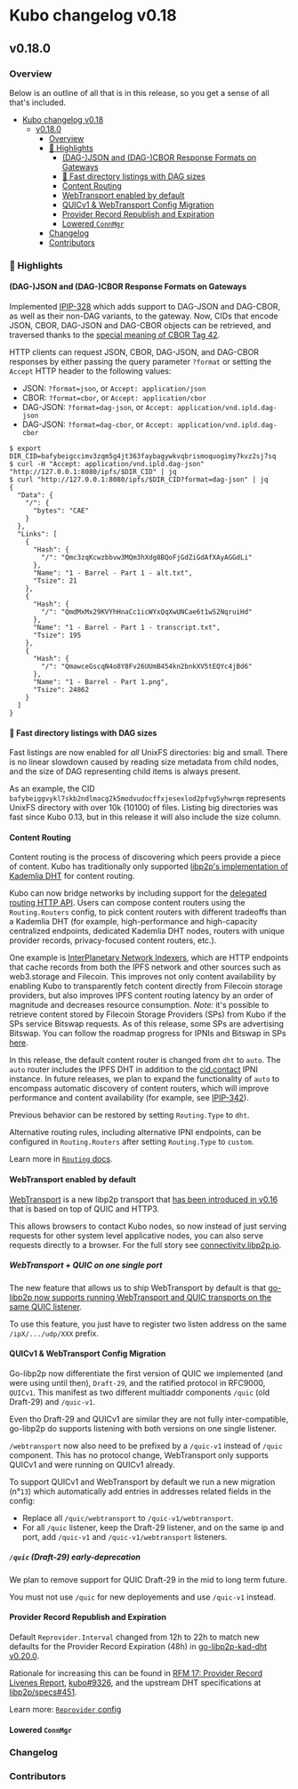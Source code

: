 # Kubo changelog v0.18

## v0.18.0

### Overview

Below is an outline of all that is in this release, so you get a sense of all that's included.

- [Kubo changelog v0.18](#kubo-changelog-v018)
  - [v0.18.0](#v0180)
    - [Overview](#overview)
    - [🔦 Highlights](#-highlights)
      - [(DAG-)JSON and (DAG-)CBOR Response Formats on Gateways](#dag-json-and-dag-cbor-response-formats-on-gateways)
      - [🐎 Fast directory listings with DAG sizes](#-fast-directory-listings-with-dag-sizes)
      - [Content Routing](#content-routing)
      - [WebTransport enabled by default](#webtransport-enabled-by-default)
      - [QUICv1 & WebTransport Config Migration](#quicv1--webtransport-config-migration)
      - [Provider Record Republish and Expiration](#provider-record-republish-and-expiration)
      - [Lowered `ConnMgr`](#lowered-connmgr)
    - [Changelog](#changelog)
    - [Contributors](#contributors)

### 🔦 Highlights

#### (DAG-)JSON and (DAG-)CBOR Response Formats on Gateways

Implemented [IPIP-328](https://github.com/ipfs/specs/pull/328) which adds support
to DAG-JSON and DAG-CBOR, as well as their non-DAG variants, to the gateway. Now,
CIDs that encode JSON, CBOR, DAG-JSON and DAG-CBOR objects can be retrieved, and
traversed thanks to the [special meaning of CBOR Tag 42](https://github.com/ipld/cid-cbor/).

HTTP clients can request JSON, CBOR, DAG-JSON, and DAG-CBOR responses by either
passing the query parameter `?format` or setting the `Accept` HTTP header to the
following values:

- JSON: `?format=json`, or `Accept: application/json`
- CBOR: `?format=cbor`, or `Accept: application/cbor`
- DAG-JSON: `?format=dag-json`, or `Accept: application/vnd.ipld.dag-json`
- DAG-JSON: `?format=dag-cbor`, or `Accept: application/vnd.ipld.dag-cbor`

```console
$ export DIR_CID=bafybeigccimv3zqm5g4jt363faybagywkvqbrismoquogimy7kvz2sj7sq
$ curl -H "Accept: application/vnd.ipld.dag-json" "http://127.0.0.1:8080/ipfs/$DIR_CID" | jq
$ curl "http://127.0.0.1:8080/ipfs/$DIR_CID?format=dag-json" | jq
{
  "Data": {
    "/": {
      "bytes": "CAE"
    }
  },
  "Links": [
    {
      "Hash": {
        "/": "Qmc3zqKcwzbbvw3MQm3hXdg8BQoFjGdZiGdAfXAyAGGdLi"
      },
      "Name": "1 - Barrel - Part 1 - alt.txt",
      "Tsize": 21
    },
    {
      "Hash": {
        "/": "QmdMxMx29KVYhHnaCc1icWYxQqXwUNCae6t1wS2NqruiHd"
      },
      "Name": "1 - Barrel - Part 1 - transcript.txt",
      "Tsize": 195
    },
    {
      "Hash": {
        "/": "QmawceGscqN4o8Y8Fv26UUmB454kn2bnkXV5tEQYc4jBd6"
      },
      "Name": "1 - Barrel - Part 1.png",
      "Tsize": 24862
    }
  ]
}
```

#### 🐎 Fast directory listings with DAG sizes

Fast listings are now enabled for _all_ UnixFS directories: big and small.
There is no linear slowdown caused by reading size metadata from child nodes,
and the size of DAG representing child items is always present.

As an example, the CID
`bafybeiggvykl7skb2ndlmacg2k5modvudocffxjesexlod2pfvg5yhwrqm` represents UnixFS
directory with over 10k (10100) of files. Listing big directories was fast
since Kubo 0.13, but in this release it will also include the size column.

#### Content Routing

Content routing is the process of discovering which peers provide a piece of content. Kubo has traditionally only supported [libp2p's implementation of Kademlia DHT](https://github.com/libp2p/specs/tree/master/kad-dht) for content routing.

Kubo can now bridge networks by including support for the [delegated routing HTTP API](https://github.com/ipfs/specs/pull/337). Users can compose content routers using the `Routing.Routers` config, to pick content routers with different tradeoffs than a Kademlia DHT (for example, high-performance and high-capacity centralized endpoints, dedicated Kademlia DHT nodes, routers with unique provider records, privacy-focused content routers, etc.).

One example is [InterPlanetary Network Indexers](https://github.com/ipni/specs/blob/main/IPNI.md#readme), which are HTTP endpoints that cache records from both the IPFS network and other sources such as web3.storage and Filecoin. This improves not only content availability by enabling Kubo to transparently fetch content directly from Filecoin storage providers, but also improves IPFS content routing latency by an order of magnitude and decreases resource consumption.
*Note:* it's possible to retrieve content stored by Filecoin Storage Providers (SPs) from Kubo if the SPs service Bitswap requests.  As of this release, some SPs are advertising Bitswap.  You can follow the roadmap progress for IPNIs and Bitswap in SPs [here](https://www.starmaps.app/roadmap/github.com/protocol/bedrock/issues/1).

In this release, the default content router is changed from `dht` to `auto`. The `auto` router includes the IPFS DHT in addition to the [cid.contact](https://cid.contact) IPNI instance. In future releases, we plan to expand the functionality of `auto` to encompass automatic discovery of content routers, which will improve performance and content availability (for example, see [IPIP-342](https://github.com/ipfs/specs/pull/342)).

Previous behavior can be restored by setting `Routing.Type` to `dht`.

Alternative routing rules, including alternative IPNI endpoints, can be configured in `Routing.Routers` after setting `Routing.Type` to `custom`.

Learn more in [`Routing` docs](https://github.com/ipfs/kubo/blob/master/docs/config.md#routing).

#### WebTransport enabled by default

[WebTransport](https://github.com/libp2p/go-libp2p/issues/1717) is a new libp2p transport that [has been introduced in v0.16](v0.16.md#-webtransport-new-experimental-transport) that is based on top of QUIC and HTTP3.

This allows browsers to contact Kubo nodes, so now instead of just serving requests for other system level applicative nodes, you can also serve requests directly to a browser.
For the full story see [connectivity.libp2p.io](https://connectivity.libp2p.io/).

##### WebTransport + QUIC on one single port

The new feature that allows us to ship WebTransport by default is that [go-libp2p now supports running WebTransport and QUIC transports on the same QUIC listener](https://github.com/libp2p/go-libp2p/issues/1759).

To use this feature, you just have to register two listen address on the same `/ipX/.../udp/XXX` prefix.

#### QUICv1 & WebTransport Config Migration

Go-libp2p now differentiate the first version of QUIC we implemented (and were using until then), `Draft-29`, and the ratified protocol in RFC9000, `QUICv1`.
This manifest as two different multiaddr components `/quic` (old Draft-29) and `/quic-v1`.

Even tho Draft-29 and QUICv1 are similar they are not fully inter-compatible, go-libp2p do supports listening with both versions on one single listener.

`/webtransport` now also need to be prefixed by a `/quic-v1` instead of `/quic` component.
This has no protocol change, WebTransport only supports QUICv1 and were running on QUICv1 already.

To support QUICv1 and WebTransport by default we run a new migration (n°`13`) which automatically add entries in addresses related fields in the config:
- Replace all `/quic/webtransport` to `/quic-v1/webtransport`.
- For all `/quic` listener, keep the Draft-29 listener, and on the same ip and port, add `/quic-v1` and `/quic-v1/webtransport` listeners.

##### `/quic` (Draft-29) early-deprecation

We plan to remove support for QUIC Draft-29 in the mid to long term future.

You must not use `/quic` for new deployements and use `/quic-v1` instead.

#### Provider Record Republish and Expiration

Default `Reprovider.Interval` changed from 12h to 22h to match new defaults for the Provider Record Expiration (48h) in [go-libp2p-kad-dht v0.20.0](https://github.com/libp2p/go-libp2p-kad-dht/releases/tag/v0.20.0).

Rationale for increasing this can be found in
[RFM 17: Provider Record Livenes Report](https://github.com/protocol/network-measurements/blob/master/results/rfm17-provider-record-liveness.md),
[kubo#9326](https://github.com/ipfs/kubo/pull/9326),
and the upstream DHT specifications at [libp2p/specs#451](https://github.com/libp2p/specs/pull/451).

Learn more: [`Reprovider` config](https://github.com/ipfs/go-ipfs/blob/master/docs/config.md#reprovider)

#### Lowered `ConnMgr`

<!-- TODO: https://github.com/ipfs/kubo/pull/9483 -->


### Changelog

### Contributors
